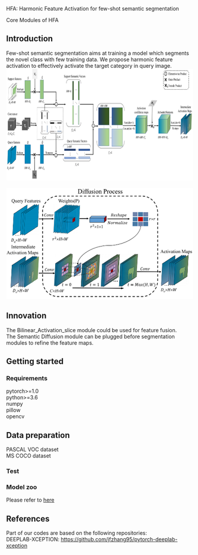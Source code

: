 HFA: Harmonic Feature Activation for few-shot semantic segmentation

Core Modules of HFA

## Introduction  
Few-shot semantic segmentation aims at training a model which segments the novel class with few training data. We propose harmonic feature activation to effectively activate the target category in query image.  
<img src="images/BFA.png" width="800" height="300"/><br/>  
<img src="images/SD.png" width="600" height="300"/><br/>  

## Innovation  
The Bilinear_Activation_slice module could be used for feature fusion.  
The Semantic Diffusion module can be plugged before segmentation modules to refine the feature maps.  

## Getting started
### Requirements  
pytorch>=1.0  
python>=3.6  
numpy  
pillow  
opencv  

## Data preparation  
PASCAL VOC dataset  
MS COCO dataset

### Test  

### Model zoo  
Please refer to [here](https://github.com/Bibikiller/HFA/edit/master/README.md)  

## References
Part of our codes are based on the following repositories:  
DEEPLAB-XCEPTION: https://github.com/jfzhang95/pytorch-deeplab-xception  


